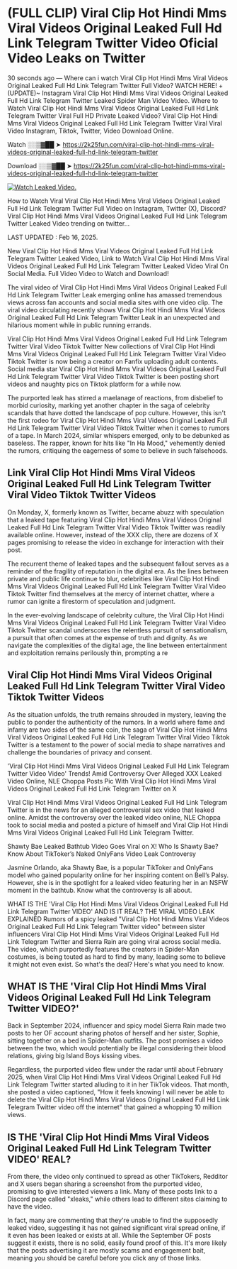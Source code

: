 # (FULL CLIP) Viral Clip Hot Hindi Mms Viral Videos Original Leaked Full Hd Link Telegram Twitter Video Oficial Video Leaks on Twitter

30 seconds ago — Where can i watch Viral Clip Hot Hindi Mms Viral Videos Original Leaked Full Hd Link Telegram Twitter Full Video? WATCH HERE! +(UPDATE)~ Instagram Viral Clip Hot Hindi Mms Viral Videos Original Leaked Full Hd Link Telegram Twitter Leaked Spider Man Video Video. Where to Watch Viral Clip Hot Hindi Mms Viral Videos Original Leaked Full Hd Link Telegram Twitter Viral Full HD Private Leaked Video? Viral Clip Hot Hindi Mms Viral Videos Original Leaked Full Hd Link Telegram Twitter Viral Viral Video Instagram, Tiktok, Twitter, Video Download Online.

Watch ░░▒▓██ ➤ https://2k25fun.com/viral-clip-hot-hindi-mms-viral-videos-original-leaked-full-hd-link-telegram-twitter

Download ░░▒▓██ ➤ https://2k25fun.com/viral-clip-hot-hindi-mms-viral-videos-original-leaked-full-hd-link-telegram-twitter

[![Watch Leaked Video.](https://miro.medium.com/v2/resize:fit:828/format:webp/1*cilzJN44JGOrTw9NJCrNHA.gif "Watch Leaked Video")](https://2k25fun.com/viral-clip-hot-hindi-mms-viral-videos-original-leaked-full-hd-link-telegram-twitter)

How to Watch Viral Viral Clip Hot Hindi Mms Viral Videos Original Leaked Full Hd Link Telegram Twitter Full Video on Instagram, Twitter (X), Discord? Viral Clip Hot Hindi Mms Viral Videos Original Leaked Full Hd Link Telegram Twitter Leaked Video trending on twitter...

LAST UPDATED : Feb 16, 2025.

New Viral Clip Hot Hindi Mms Viral Videos Original Leaked Full Hd Link Telegram Twitter Leaked Video, Link to Watch Viral Clip Hot Hindi Mms Viral Videos Original Leaked Full Hd Link Telegram Twitter Leaked Video Viral On Social Media. Full Video Video to Watch and Download!

The viral video of Viral Clip Hot Hindi Mms Viral Videos Original Leaked Full Hd Link Telegram Twitter Leak emerging online has amassed tremendous views across fan accounts and social media sites with one video clip. The viral video circulating recently shows Viral Clip Hot Hindi Mms Viral Videos Original Leaked Full Hd Link Telegram Twitter Leak in an unexpected and hilarious moment while in public running errands.

Viral Clip Hot Hindi Mms Viral Videos Original Leaked Full Hd Link Telegram Twitter Viral Video Tiktok Twitter New collections of Viral Clip Hot Hindi Mms Viral Videos Original Leaked Full Hd Link Telegram Twitter Viral Video Tiktok Twitter is now being a creator on Fanfix uploading adult contents. Social media star Viral Clip Hot Hindi Mms Viral Videos Original Leaked Full Hd Link Telegram Twitter Viral Video Tiktok Twitter is been posting short videos and naughty pics on Tiktok platform for a while now.

The purported leak has stirred a maelanage of reactions, from disbelief to morbid curiosity, marking yet another chapter in the saga of celebrity scandals that have dotted the landscape of pop culture. However, this isn't the first rodeo for Viral Clip Hot Hindi Mms Viral Videos Original Leaked Full Hd Link Telegram Twitter Viral Video Tiktok Twitter when it comes to rumors of a tape. In March 2024, similar whispers emerged, only to be debunked as baseless. The rapper, known for hits like "In Ha Mood," vehemently denied the rumors, critiquing the eagerness of some to believe in such falsehoods.

## Link Viral Clip Hot Hindi Mms Viral Videos Original Leaked Full Hd Link Telegram Twitter Viral Video Tiktok Twitter Videos

On Monday, X, formerly known as Twitter, became abuzz with speculation that a leaked tape featuring Viral Clip Hot Hindi Mms Viral Videos Original Leaked Full Hd Link Telegram Twitter Viral Video Tiktok Twitter was readily available online. However, instead of the XXX clip, there are dozens of X pages promising to release the video in exchange for interaction with their post.

The recurrent theme of leaked tapes and the subsequent fallout serves as a reminder of the fragility of reputation in the digital era. As the lines between private and public life continue to blur, celebrities like Viral Clip Hot Hindi Mms Viral Videos Original Leaked Full Hd Link Telegram Twitter Viral Video Tiktok Twitter find themselves at the mercy of internet chatter, where a rumor can ignite a firestorm of speculation and judgment.

In the ever-evolving landscape of celebrity culture, the Viral Clip Hot Hindi Mms Viral Videos Original Leaked Full Hd Link Telegram Twitter Viral Video Tiktok Twitter scandal underscores the relentless pursuit of sensationalism, a pursuit that often comes at the expense of truth and dignity. As we navigate the complexities of the digital age, the line between entertainment and exploitation remains perilously thin, prompting a re

##  Viral Clip Hot Hindi Mms Viral Videos Original Leaked Full Hd Link Telegram Twitter Viral Video Tiktok Twitter Videos

As the situation unfolds, the truth remains shrouded in mystery, leaving the public to ponder the authenticity of the rumors. In a world where fame and infamy are two sides of the same coin, the saga of Viral Clip Hot Hindi Mms Viral Videos Original Leaked Full Hd Link Telegram Twitter Viral Video Tiktok Twitter is a testament to the power of social media to shape narratives and challenge the boundaries of privacy and consent.

'Viral Clip Hot Hindi Mms Viral Videos Original Leaked Full Hd Link Telegram Twitter Video Video' Trends! Amid Controversy Over Alleged XXX Leaked Video Online, NLE Choppa Posts Pic With Viral Clip Hot Hindi Mms Viral Videos Original Leaked Full Hd Link Telegram Twitter on X

Viral Clip Hot Hindi Mms Viral Videos Original Leaked Full Hd Link Telegram Twitter is in the news for an alleged controversial sex video that leaked online. Amidst the controversy over the leaked video online, NLE Choppa took to social media and posted a picture of himself and Viral Clip Hot Hindi Mms Viral Videos Original Leaked Full Hd Link Telegram Twitter.

Shawty Bae Leaked Bathtub Video Goes Viral on X! Who Is Shawty Bae? Know About TikToker’s Naked OnlyFans Video Leak Controversy

Jasmine Orlando, aka Shawty Bae, is a popular TikToker and OnlyFans model who gained popularity online for her inspiring content on Bell’s Palsy. However, she is in the spotlight for a leaked video featuring her in an NSFW moment in the bathtub. Know what the controversy is all about.

WHAT IS THE 'Viral Clip Hot Hindi Mms Viral Videos Original Leaked Full Hd Link Telegram Twitter VIDEO' AND IS IT REAL? THE VIRAL VIDEO LEAK EXPLAINED Rumors of a spicy leaked "Viral Clip Hot Hindi Mms Viral Videos Original Leaked Full Hd Link Telegram Twitter video" between sister influencers Viral Clip Hot Hindi Mms Viral Videos Original Leaked Full Hd Link Telegram Twitter and Sierra Rain are going viral across social media. The video, which purportedly features the creators in Spider-Man costumes, is being touted as hard to find by many, leading some to believe it might not even exist. So what's the deal? Here's what you need to know.

## WHAT IS THE 'Viral Clip Hot Hindi Mms Viral Videos Original Leaked Full Hd Link Telegram Twitter VIDEO?'

Back in September 2024, influencer and spicy model Sierra Rain made two posts to her OF account sharing photos of herself and her sister, Sophie, sitting together on a bed in Spider-Man outfits. The post promises a video between the two, which would potentially be illegal considering their blood relations, giving big Island Boys kissing vibes.

Regardless, the purported video flew under the radar until about February 2025, when Viral Clip Hot Hindi Mms Viral Videos Original Leaked Full Hd Link Telegram Twitter started alluding to it in her TikTok videos. That month, she posted a video captioned, "How it feels knowing I will never be able to delete the Viral Clip Hot Hindi Mms Viral Videos Original Leaked Full Hd Link Telegram Twitter video off the internet" that gained a whopping 10 million views.

## IS THE 'Viral Clip Hot Hindi Mms Viral Videos Original Leaked Full Hd Link Telegram Twitter VIDEO' REAL?

From there, the video only continued to spread as other TikTokers, Redditor and X users began sharing a screenshot from the purported video, promising to give interested viewers a link. Many of these posts link to a Discord page called "xleaks," while others lead to different sites claiming to have the video.

In fact, many are commenting that they're unable to find the supposedly leaked video, suggesting it has not gained significant viral spread online, if it even has been leaked or exists at all. While the September OF posts suggest it exists, there is no solid, easily found proof of this. It's more likely that the posts advertising it are mostly scams and engagement bait, meaning you should be careful before you click any of those links.